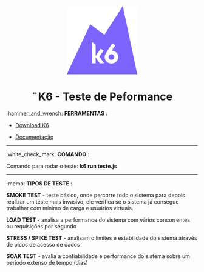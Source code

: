 <div align="center">
    <p align="center">  
    <img src= "pictures/K6-logo.svg.png" with="180" height="180">           
       <h1>¨K6 - Teste de Peformance</h1>
    </p>
</div>

<p>
:hammer_and_wrench: <a name="ferramentas" />
<b>FERRAMENTAS</b> :
</p>
 
- [Download K6](https://k6.io/docs/get-started/running-k6/)

- [Documentação](https://k6.io/docs/test-types/introduction/)

<hr/>

<p>
:white_check_mark:
<b>COMANDO</b> :
</p>
Comando para rodar o teste: <b>k6 run teste.js</b>

<hr>

<p>
:memo:
<b>TIPOS DE TESTE</b> :
</p>
<p>
<b>SMOKE TEST</b> - teste básico, onde percorre todo o sistema para depois realizar um teste mais invasivo, ele verifica se o sistema já consegue trabalhar com mínimo de carga e usuários virtuais.
</p>
<p>
<b>LOAD TEST</b> - analisa a performance do sistema com vários concorrentes ou requisições por segundo
</p>
<p>
<b>STRESS / SPIKE TEST</b> - analisam o limites e estabilidade do sistema através de picos de acesso de dados
</p>
<p>
<b>SOAK TEST</b> - avalia a confiabilidade e performance do sistema sobre um período extenso de tempo (dias)
</p>

</hr>
